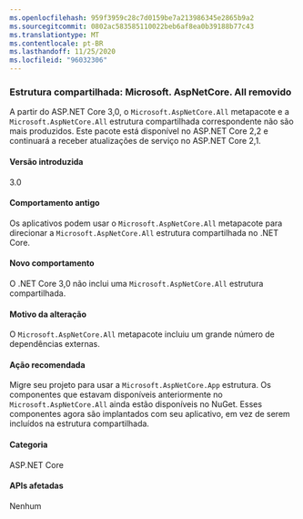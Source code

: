 ```yaml
---
ms.openlocfilehash: 959f3959c28c7d0159be7a213986345e2865b9a2
ms.sourcegitcommit: 0802ac583585110022beb6af8ea0b39188b77c43
ms.translationtype: MT
ms.contentlocale: pt-BR
ms.lasthandoff: 11/25/2020
ms.locfileid: "96032306"
---
```

### <a name="shared-framework-removed-microsoftaspnetcoreall"></a>Estrutura compartilhada: Microsoft. AspNetCore. All removido

A partir do ASP.NET Core 3,0, o `Microsoft.AspNetCore.All` metapacote e a `Microsoft.AspNetCore.All` estrutura compartilhada correspondente não são mais produzidos. Este pacote está disponível no ASP.NET Core 2,2 e continuará a receber atualizações de serviço no ASP.NET Core 2,1.

#### <a name="version-introduced"></a>Versão introduzida

3.0

#### <a name="old-behavior"></a>Comportamento antigo

Os aplicativos podem usar o `Microsoft.AspNetCore.All` metapacote para direcionar a `Microsoft.AspNetCore.All` estrutura compartilhada no .NET Core.

#### <a name="new-behavior"></a>Novo comportamento

O .NET Core 3,0 não inclui uma `Microsoft.AspNetCore.All` estrutura compartilhada.

#### <a name="reason-for-change"></a>Motivo da alteração

O `Microsoft.AspNetCore.All` metapacote incluiu um grande número de dependências externas.

#### <a name="recommended-action"></a>Ação recomendada

Migre seu projeto para usar a `Microsoft.AspNetCore.App` estrutura. Os componentes que estavam disponíveis anteriormente no `Microsoft.AspNetCore.All` ainda estão disponíveis no NuGet. Esses componentes agora são implantados com seu aplicativo, em vez de serem incluídos na estrutura compartilhada.

#### <a name="category"></a>Categoria

ASP.NET Core

#### <a name="affected-apis"></a>APIs afetadas

Nenhum

<!-- 

#### Affected APIs

Not detectable via API analysis

-->
